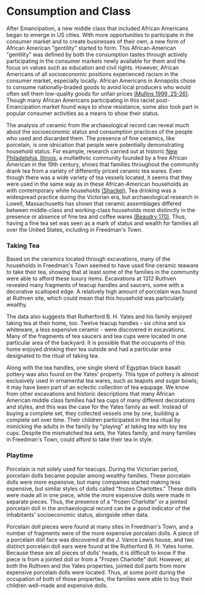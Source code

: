 <h1 id="top">Consumption and Class</h1>

After Emancipation, a new middle class that included African Americans began to emerge in US cities. With more opportunities to participate in the consumer market and to create businesses of their own, a new form of African American "gentility" started to form. This African-American "gentility" was defined by both the consumption tastes through actively participating in the consumer markets newly available for them and the focus on values such as education and civil rights. However, African Americans of all socioeconomic positions experienced racism in the consumer market, especially locally. African Americans in Annapolis chose to consume nationally-braded goods to avoid local producers who would often sell them low-quality goods for unfair prices [(Mullins 1999, 25-26)](about.html#bibliography). Though many African Americans participating in this racist post-Emancipation market found ways to show resistance, some also took part in popular consumer activities as a means to show their status. 

The analysis of ceramic from the archaeological record can reveal much about the socioeconomic status and consumption practices of the people who used and discarded them. The presence of fine ceramics, like porcelain, is one idnication that people were potentially demonstrating household status. For example, research carried out at historic [New Philadelphia, Illinois](http://www.histarch.illinois.edu/NP/index.html), a multiethnic community founded by a free African American in the 19th century, shows that families throughout the community drank tea from a variety of differently priced ceramic tea wares. Even though there was a wide variety of tea vessels located, it seems that they were used in the same way as in these African-American households as with contemporary white households [(Shackel)](about.html#bibliography). Tea drinking was a widespread practice during the Victorian era, but archaeological research in Lowell, Massachusetts has shown that ceramic assemblages differed between middle-class and working-class households most distinctly in the presence or absence of fine tea and coffee wares [(Beaudry 170)](about.html#bibliography). Thus, having a fine tea set was seen as a mark of status and wealth for families all over the United States, including in Freedman's Town.

<h3 id="tea">Taking Tea</h3>

Based on the ceramics located through excavations, many of the households in Freedman's Town seemed to have used fine ceramic teaware to take their tea, showing that at least some of the families in the community were able to afford these luxury items. Excavations at 1312 Ruthven revealed many fragments of teacup handles and saucers, some with a decorative scalloped edge. A relatively high amount of porcelain was found at Ruthven site, which could mean that this household was particularly wealthy. 

The data also suggests that Rutherford B. H. Yates and his family enjoyed taking tea at their home, too. Twelve teacup handles - six china and six whiteware, a less expensive ceramic - were discovered in excavations. Many of the fragments of tea saucers and tea cups were located in one particular area of the backyard. It is possible that the occupants of this home enjoyed drinking their tea outside and had a particular area designated to the ritual of taking tea. 

Along with the tea handles, one single sherd of Egyptian black basalt pottery was also found on the Yates' property. This type of pottery is almost exclusively used in ornamental tea wares, such as teapots and sugar bowls; it may have been part of an eclectic collection of tea equpage. We know from other excavations and historic descriptions that many African American middle class families had tea cups of many different decorations and styles, and this was the case for the Yates family as well. Instead of buying a complete set, they collected vessels one by one, building a complete set over time. Their children participated in the tea ritual by mimicking the adults in the family by "playing" at taking tea with toy tea cups. Despite the mismatched tea sets, the Yates family, and many families in Freedman's Town, could afford to take their tea in style.

<h3 id="playtime">Playtime</h3>

Porcelain is not solely used for teacups. During the Victorian period, porcelain dolls became popular among wealthy families. These porcelain dolls were more expensive, but many companies started making less expensive, but similar styles of dolls called "frozen Charlottes." These dolls were made all in one piece, while the more expensive dolls were made in separate pieces. Thus, the presence of a "frozen Charlotte" or a jointed porcelain doll in the archaeological record can be a good indicator of the inhabitants' socioeconomic status, alongside other data.

Porcelain doll pieces were found at many sites in Freedman's Town, and a number of fragments were of the more expensive porcelain dolls. A piece of a porcelain doll face was discovered at the J. Vance Lewis house, and two distinct porcelain doll ears were found at the Rutherford B. H. Yates home. Because these are all pieces of dolls' heads, it is difficult to know if the piece is from a jointed doll or from a "Frozen Charlotte" doll. However, at both the Ruthven and the Yates properties, jointed doll parts from more expensive porcelain dolls were located. Thus, at some point during the occupation of both of those properties, the families were able to buy their children well-made and expensive dolls.
